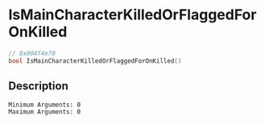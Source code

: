 # IsMainCharacterKilledOrFlaggedForOnKilled
```c
// 0x004f4e70
bool IsMainCharacterKilledOrFlaggedForOnKilled()
```
## Description
```
Minimum Arguments: 0
Maximum Arguments: 0
```
